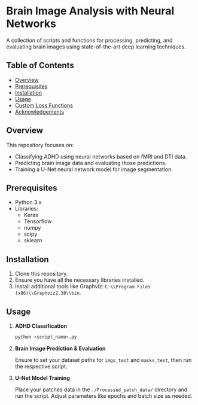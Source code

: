 
# **Brain Image Analysis with Neural Networks**

A collection of scripts and functions for processing, predicting, and evaluating brain images using state-of-the-art deep learning techniques.

## **Table of Contents**
- [Overview](#overview)
- [Prerequisites](#prerequisites)
- [Installation](#installation)
- [Usage](#usage)
- [Custom Loss Functions](#custom-loss-functions)
- [Acknowledgements](#acknowledgements)

## **Overview**

This repository focuses on:
- Classifying ADHD using neural networks based on fMRI and DTI data.
- Predicting brain image data and evaluating those predictions.
- Training a U-Net neural network model for image segmentation.

## **Prerequisites**

- Python 3.x
- Libraries:
  - Keras
  - Tensorflow
  - numpy
  - scipy
  - sklearn

## **Installation**

1. Clone this repository.
2. Ensure you have all the necessary libraries installed.
3. Install additional tools like Graphviz: `C:\\Program Files (x86)\\Graphviz2.38\\bin`.

## **Usage**

1. **ADHD Classification**
    ```bash
    python <script_name>.py
    ```
2. **Brain Image Prediction & Evaluation**

   Ensure to set your dataset paths for `imgs_test` and `masks_test`, then run the respective script.

3. **U-Net Model Training**

   Place your patches data in the `./Processed_patch_data/` directory and run the script. Adjust parameters like epochs and batch size as needed.


